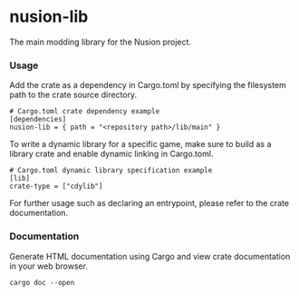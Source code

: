 # nusion-lib
The main modding library for the Nusion project.

### Usage
Add the crate as a dependency in Cargo.toml by
specifying the filesystem path to the crate source
directory.
```
# Cargo.toml crate dependency example
[dependencies]
nusion-lib = { path = "<repository path>/lib/main" }
```
To write a dynamic library for a specific game, make sure
to build as a library crate and enable dynamic linking in
Cargo.toml.
```
# Cargo.toml dynamic library specification example
[lib]
crate-type = ["cdylib"]
```
For further usage such as declaring an entrypoint, please
refer to the crate documentation.

### Documentation
Generate HTML documentation using Cargo and view crate
documentation in your web browser.
```
cargo doc --open
```

